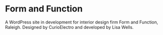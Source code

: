 Form and Function
====================
A WordPress site in development for interior design firm Form and Function, Raleigh. Designed by CurioElectro and developed by Lisa Wells.
